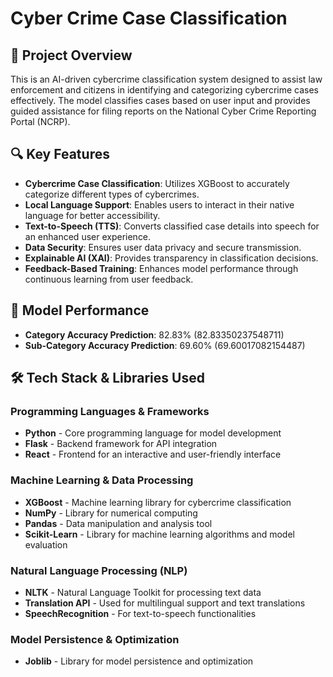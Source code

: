 # Cyber Crime Case Classification

## 📌 Project Overview

This is an AI-driven cybercrime classification system designed to assist law enforcement and citizens in identifying and categorizing cybercrime cases effectively. The model classifies cases based on user input and provides guided assistance for filing reports on the National Cyber Crime Reporting Portal (NCRP).

## 🔍 Key Features

- **Cybercrime Case Classification**: Utilizes XGBoost to accurately categorize different types of cybercrimes.
- **Local Language Support**: Enables users to interact in their native language for better accessibility.
- **Text-to-Speech (TTS)**: Converts classified case details into speech for an enhanced user experience.
- **Data Security**: Ensures user data privacy and secure transmission.
- **Explainable AI (XAI)**: Provides transparency in classification decisions.
- **Feedback-Based Training**: Enhances model performance through continuous learning from user feedback.

## 🎯 Model Performance

- **Category Accuracy Prediction**: 82.83% (82.83350237548711)
- **Sub-Category Accuracy Prediction**: 69.60% (69.60017082154487)

## 🛠 Tech Stack & Libraries Used

### Programming Languages & Frameworks
- **Python** - Core programming language for model development
- **Flask** - Backend framework for API integration
- **React** - Frontend for an interactive and user-friendly interface

### Machine Learning & Data Processing
- **XGBoost** - Machine learning library for cybercrime classification
- **NumPy** - Library for numerical computing
- **Pandas** - Data manipulation and analysis tool
- **Scikit-Learn** - Library for machine learning algorithms and model evaluation

### Natural Language Processing (NLP)
- **NLTK** - Natural Language Toolkit for processing text data
- **Translation API** - Used for multilingual support and text translations
- **SpeechRecognition** - For text-to-speech functionalities

### Model Persistence & Optimization
- **Joblib** - Library for model persistence and optimization

